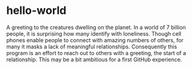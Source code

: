 # hello-world
A greeting to the creatures dwelling on the planet.
In a world of 7 billion people, it is surprising how many identify with loneliness. 
Though cell phones enable people to connect with amazing numbers of others, for many it masks a lack of meaningful relationships. 
Consequently this program is an effort to reach out to others with a greeting, the start of a relationship.
This may be a bit ambitious for a first GitHub experience.
